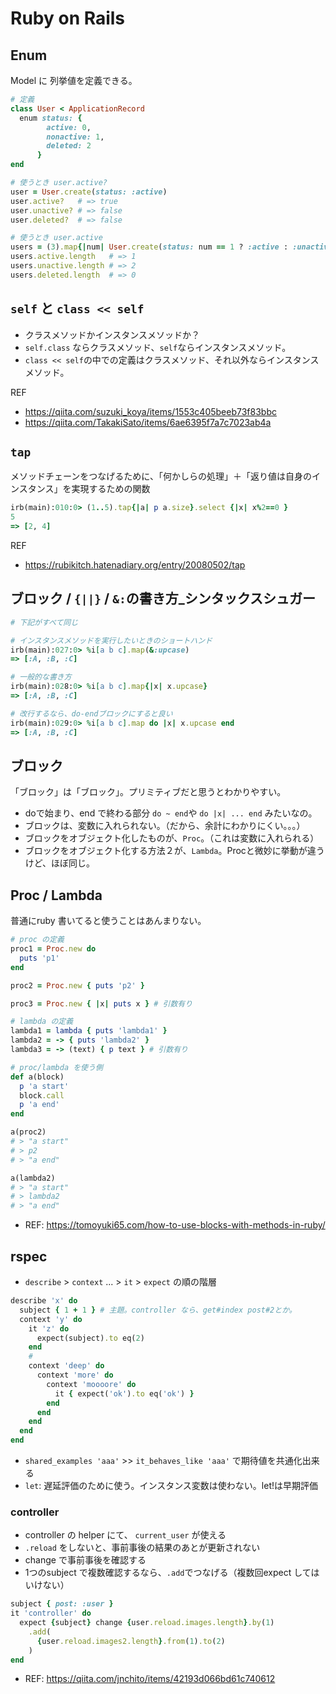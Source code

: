 # Ruby on Rails

## Enum

Model に 列挙値を定義できる。

```ruby
# 定義
class User < ApplicationRecord
  enum status: {
        active: 0,
        nonactive: 1,
        deleted: 2
      }
end

# 使うとき user.active?
user = User.create(status: :active)
user.active?   # => true
user.unactive? # => false
user.deleted?  # => false

# 使うとき user.active
users = (3).map{|num| User.create(status: num == 1 ? :active : :unactive)
users.active.length   # => 1
users.unactive.length # => 2
users.deleted.length  # => 0

```

## `self` と `class << self`

- クラスメソッドかインスタンスメソッドか？
- `self.class` ならクラスメソッド、`self`ならインスタンスメソッド。
- `class << self`の中での定義はクラスメソッド、それ以外ならインスタンスメソッド。

REF
- https://qiita.com/suzuki_koya/items/1553c405beeb73f83bbc
- https://qiita.com/TakakiSato/items/6ae6395f7a7c7023ab4a

## `tap`

メソッドチェーンをつなげるために、「何かしらの処理」＋「返り値は自身のインスタンス」を実現するための関数

```ruby
irb(main):010:0> (1..5).tap{|a| p a.size}.select {|x| x%2==0 }
5
=> [2, 4]
```

REF
- https://rubikitch.hatenadiary.org/entry/20080502/tap

## ブロック / `{||}` / `&:`の書き方_シンタックスシュガー

```ruby
# 下記がすべて同じ

# インスタンスメソッドを実行したいときのショートハンド
irb(main):027:0> %i[a b c].map(&:upcase)
=> [:A, :B, :C]

# 一般的な書き方
irb(main):028:0> %i[a b c].map{|x| x.upcase}
=> [:A, :B, :C]

# 改行するなら、do-endブロックにすると良い
irb(main):029:0> %i[a b c].map do |x| x.upcase end
=> [:A, :B, :C]
```


## ブロック

「ブロック」は「ブロック」。プリミティブだと思うとわかりやすい。
- doで始まり、end で終わる部分 `do ~ end`や `do |x| ... end` みたいなの。
- ブロックは、変数に入れられない。（だから、余計にわかりにくい。。。）
- ブロックをオブジェクト化したものが、`Proc`。（これは変数に入れられる）
- ブロックをオブジェクト化する方法２が、`Lambda`。Procと微妙に挙動が違うけど、ほぼ同じ。

## Proc / Lambda

普通にruby 書いてると使うことはあんまりない。

```ruby
# proc の定義
proc1 = Proc.new do
  puts 'p1'
end

proc2 = Proc.new { puts 'p2' }

proc3 = Proc.new { |x| puts x } # 引数有り

# lambda の定義
lambda1 = lambda { puts 'lambda1' }
lambda2 = -> { puts 'lambda2' }
lambda3 = -> (text) { p text } # 引数有り

# proc/lambda を使う側
def a(block)
  p 'a start'
  block.call
  p 'a end'
end

a(proc2)
# > "a start"
# > p2
# > "a end"

a(lambda2)
# > "a start"
# > lambda2
# > "a end"
```

- REF: https://tomoyuki65.com/how-to-use-blocks-with-methods-in-ruby/

## rspec

- `describe` > `context` ...  > `it` > `expect` の順の階層
```ruby
describe 'x' do
  subject { 1 + 1 } # 主題。controller なら、get#index post#2とか。
  context 'y' do
    it 'z' do
      expect(subject).to eq(2)
    end
    # 
    context 'deep' do
      context 'more' do
        context 'moooore' do
          it { expect('ok').to eq('ok') }
        end
      end
    end
  end
end
```

- `shared_examples 'aaa'` >> `it_behaves_like 'aaa'` で期待値を共通化出来る
- `let`: 遅延評価のために使う。インスタンス変数は使わない。let!は早期評価

### controller

- controller の helper にて、 `current_user` が使える
- `.reload` をしないと、事前事後の結果のあとが更新されない
- change で事前事後を確認する
- 1つのsubject で複数確認するなら、`.add`でつなげる（複数回expect してはいけない）

```ruby
subject { post: :user }
it 'controller' do
  expect {subject} change {user.reload.images.length}.by(1)
    .add(
      {user.reload.images2.length}.from(1).to(2)
    )
end

```

- REF: https://qiita.com/jnchito/items/42193d066bd61c740612
